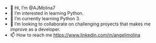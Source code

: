 - 👋 Hi, I’m @AJMolina7
- 👀 I’m interested in learning Python.
- 🌱 I’m currently learning Python 3.
- 💞️ I’m looking to collaborate on challenging proyects that makes me improve as a developer.
- 📫 How to reach me https://www.linkedin.com/in/angeljmolina

<!---
AJMolina7/AJMolina7 is a ✨ special ✨ repository because its `README.md` (this file) appears on your GitHub profile.
You can click the Preview link to take a look at your changes.
--->
